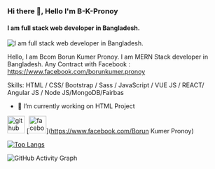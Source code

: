 ### Hi there 👋, Hello I'm B-K-Pronoy
#### I am full stack web developer in Bangladesh. 
![I am full stack web developer in Bangladesh. ](https://encrypted-tbn0.gstatic.com/images?q=tbn:ANd9GcRNnJ5kLUXNRMBEk-OVeuhbRZnlXOELVUlALQ&usqp=CAU)

Hello, I am Bcom Borun Kumer Pronoy. I am MERN Stack developer in Bangladesh. Any Contract with Facebook : https://www.facebook.com/borunkumer.pronoy


Skills:  HTML / CSS/ Bootstrap / Sass / JavaScript / VUE JS / REACT/ Angular JS / Node JS/MongoDB/Fairbas

- 🔭 I’m currently working on HTML Project 


[<img src='https://cdn.jsdelivr.net/npm/simple-icons@3.0.1/icons/github.svg' alt='github' height='40'>](https://github.com/B-K-Pronoy)  [<img src='https://cdn.jsdelivr.net/npm/simple-icons@3.0.1/icons/facebook.svg' alt='facebook' height='40'>](https://www.facebook.com/Borun Kumer Pronoy)  

[![Top Langs](https://github-readme-stats.vercel.app/api/top-langs/?username=B-K-Pronoy)](https://github.com/anuraghazra/github-readme-stats)

![GitHub Activity Graph](https://activity-graph.herokuapp.com/graph?username=B-K-Pronoy)  


